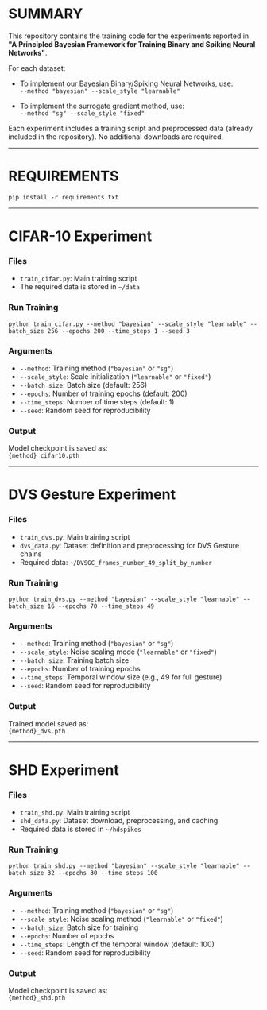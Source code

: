 # SUMMARY

This repository contains the training code for the experiments reported in  
**"A Principled Bayesian Framework for Training Binary and Spiking Neural Networks"**.

For each dataset:

- To implement our Bayesian Binary/Spiking Neural Networks, use:  
  `--method "bayesian" --scale_style "learnable"`

- To implement the surrogate gradient method, use:  
  `--method "sg" --scale_style "fixed"`

Each experiment includes a training script and preprocessed data (already included in the repository). No additional downloads are required.

---

# REQUIREMENTS

```
pip install -r requirements.txt
```

---

# CIFAR-10 Experiment

### Files
- `train_cifar.py`: Main training script  
- The required data is stored in `~/data`

### Run Training

```
python train_cifar.py --method "bayesian" --scale_style "learnable" --batch_size 256 --epochs 200 --time_steps 1 --seed 3
```

### Arguments

- `--method`: Training method (`"bayesian"` or `"sg"`)  
- `--scale_style`: Scale initialization (`"learnable"` or `"fixed"`)  
- `--batch_size`: Batch size (default: 256)  
- `--epochs`: Number of training epochs (default: 200)  
- `--time_steps`: Number of time steps (default: 1)  
- `--seed`: Random seed for reproducibility

### Output

Model checkpoint is saved as:  
`{method}_cifar10.pth`

---

# DVS Gesture Experiment

### Files

- `train_dvs.py`: Main training script  
- `dvs_data.py`: Dataset definition and preprocessing for DVS Gesture chains  
- Required data: `~/DVSGC_frames_number_49_split_by_number`

### Run Training

```
python train_dvs.py --method "bayesian" --scale_style "learnable" --batch_size 16 --epochs 70 --time_steps 49
```

### Arguments

- `--method`: Training method (`"bayesian"` or `"sg"`)  
- `--scale_style`: Noise scaling mode (`"learnable"` or `"fixed"`)  
- `--batch_size`: Training batch size  
- `--epochs`: Number of training epochs  
- `--time_steps`: Temporal window size (e.g., 49 for full gesture)  
- `--seed`: Random seed for reproducibility

### Output

Trained model saved as:  
`{method}_dvs.pth`

---

# SHD Experiment

### Files

- `train_shd.py`: Main training script  
- `shd_data.py`: Dataset download, preprocessing, and caching  
- Required data is stored in `~/hdspikes`

### Run Training

```
python train_shd.py --method "bayesian" --scale_style "learnable" --batch_size 32 --epochs 30 --time_steps 100
```

### Arguments

- `--method`: Training method (`"bayesian"` or `"sg"`)  
- `--scale_style`: Noise scaling method (`"learnable"` or `"fixed"`)  
- `--batch_size`: Batch size for training  
- `--epochs`: Number of epochs  
- `--time_steps`: Length of the temporal window (default: 100)  
- `--seed`: Random seed for reproducibility

### Output

Model checkpoint is saved as:  
`{method}_shd.pth`
